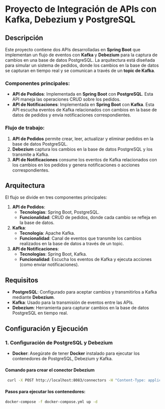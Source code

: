 # Proyecto de Integración de APIs con Kafka, Debezium y PostgreSQL

## Descripción

Este proyecto contiene dos APIs desarrolladas en **Spring Boot** que implementan un flujo de eventos con **Kafka** y **Debezium** para la captura de cambios en una base de datos PostgreSQL. La arquitectura está diseñada para simular un sistema de pedidos, donde los cambios en la base de datos se capturan en tiempo real y se comunican a través de un **topic de Kafka**.

### Componentes principales:
- **API de Pedidos**: Implementada en **Spring Boot** con **PostgreSQL**. Esta API maneja las operaciones CRUD sobre los pedidos.
- **API de Notificaciones**: Implementada en **Spring Boot** con **Kafka**. Esta API escucha eventos de Kafka relacionados con cambios en la base de datos de pedidos y envía notificaciones correspondientes.

### Flujo de trabajo:
1. **API de Pedidos** permite crear, leer, actualizar y eliminar pedidos en la base de datos PostgreSQL.
2. **Debezium** captura los cambios en la base de datos PostgreSQL y los transmite a Kafka.
3. **API de Notificaciones** consume los eventos de Kafka relacionados con los cambios en los pedidos y genera notificaciones o acciones correspondientes.

## Arquitectura

El flujo se divide en tres componentes principales:
1. **API de Pedidos**:
    - **Tecnologías**: Spring Boot, PostgreSQL.
    - **Funcionalidad**: CRUD de pedidos, donde cada cambio se refleja en la base de datos.
2. **Kafka**:
    - **Tecnología**: Apache Kafka.
    - **Funcionalidad**: Canal de eventos que transmite los cambios realizados en la base de datos a través de un topic.
3. **API de Notificaciones**:
    - **Tecnologías**: Spring Boot, Kafka.
    - **Funcionalidad**: Escucha los eventos de Kafka y ejecuta acciones (como enviar notificaciones).

## Requisitos

- **PostgreSQL**: Configurado para aceptar cambios y transmitirlos a Kafka mediante **Debezium**.
- **Kafka**: Usado para la transmisión de eventos entre las APIs.
- **Debezium**: Herramienta para capturar cambios en la base de datos PostgreSQL en tiempo real.

## Configuración y Ejecución

### 1. Configuración de PostgreSQL y Debezium

- **Docker**: Asegúrate de tener **Docker** instalado para ejecutar los contenedores de PostgreSQL, Debezium y Kafka.

#### Comando para crear el conector Debezium
```bash
 curl -X POST http://localhost:8083/connectors -H "Content-Type: application/json" -d @register-postgres.json
```

#### Pasos para ejecutar los contenedores:
```bash
docker-compose -f docker-compose.yml up -d
```


